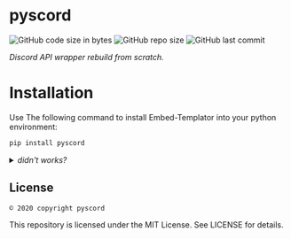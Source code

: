 # pyscord

<!-- 
![PyPI - Downloads](https://img.shields.io/pypi/dm/pyscord)
[![PyPI - Downloads](https://img.shields.io/badge/dynamic/json?label=downloads&query=%24.total_downloads&url=https%3A%2F%2Fapi.pepy.tech%2Fapi%2Fprojects%2Fpyscord)](https://pypi.org/project/pyscord/)
![PyPI](https://img.shields.io/pypi/v/pyscord)
![PyPI - Format](https://img.shields.io/pypi/format/Embed-Templator)
![PyPI - Python Version](https://img.shields.io/pypi/pyversions/Embed-Templator)
-->

![GitHub code size in bytes](https://img.shields.io/github/languages/code-size/Sigmanificient/Embed-Templator)
![GitHub repo size](https://img.shields.io/github/repo-size/Sigmanificient/Embed-Templator)
![GitHub last commit](https://img.shields.io/github/last-commit/Sigmanificient/Embed-Templator)

*Discord API wrapper rebuild from scratch.*


# Installation

Use The following command to install Embed-Templator into your python environment:
```bash
pip install pyscord
```

<details>
	<summary>
		<i>didn't works?</i>
	</summary>

Depending on your python installation, you might need to use one of the following.

*pip isn't in the path but python is*
```sh
python -m pip install pyscord
```

*Unix system can use pip3/python3 command*
```sh
python3 -m pip install pyscord
```

```sh
pip3 install pyscord
```

*python isn't in the path*
```sh
path/to/python.exe -m pip install pyscord
```

*Using multiple python versions*
```sh
py -m pip install pyscord
```
</details>


## License

`© 2020 copyright pyscord`

This repository is licensed under the MIT License.
See LICENSE for details.